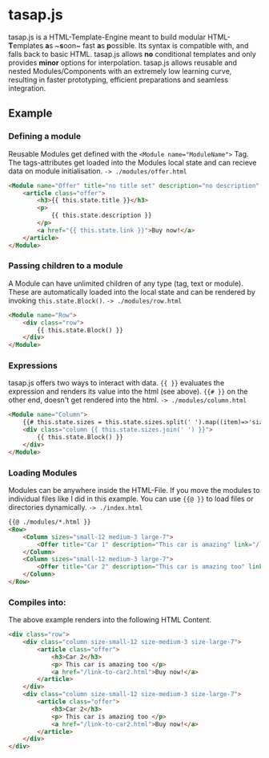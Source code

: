 # tasap.js
tasap.js is a HTML-Template-Engine meant to build modular HTML-**T**emplates **a**s ~**s**oon~ fast **a**s **p**ossible. Its syntax is compatible with, and falls back to basic HTML. tasap.js allows **no** conditional templates and only provides **minor** options for interpolation. tasap.js allows reusable and nested Modules/Components with an extremely low learning curve, resulting in faster prototyping, efficient preparations and seamless integration.


## Example

### Defining a module
Reusable Modules get defined with the `<Module name="ModuleName">` Tag. The tags-attributes get loaded into the Modules local state and can recieve data on module initialisation.  `-> ./modules/offer.html`
``` html
<Module name="Offer" title="no title set" description="no description" link="#no-link">
	<article class="offer">
		<h3>{{ this.state.title }}</h3>
		<p>
			{{ this.state.description }}
		</p>
		<a href="{{ this.state.link }}">Buy now!</a>
	</article>
</Module>
```

### Passing children to a module
A Module can have unlimited children of any type (tag, text or module). These are automatically loaded into the local state and can be rendered by invoking `this.state.Block()`. `-> ./modules/row.html`
``` html
<Module name="Row">
	<div class="row">
		{{ this.state.Block() }}
	</div>
</Module>
```

### Expressions
tasap.js offers two ways to interact with data. `{{ }}` evaluates the expression and renders its value into the html (see above). `{{# }}` on the other end, doesn't get rendered into the html. `-> ./modules/column.html`
``` html
<Module name="Column">
	{{# this.state.sizes = this.state.sizes.split(' ').map((item)=>'size-' + item) }}
	<div class="column {{ this.state.sizes.join(' ') }}">
		{{ this.state.Block() }}
	</div>
</Module>
```

### Loading Modules
Modules can be anywhere inside the HTML-File. If you move the modules to individual files like I did in this example. You can use `{{@ }}` to load files or directories dynamically. `-> ./index.html`
``` html
{{@ ./modules/*.html }}
<Row>
	<Column sizes="small-12 medium-3 large-7">
		<Offer title="Car 1" description="This car is amazing" link="/link-to-car1.html"></Offer>
	</Column>
	<Column sizes="small-12 medium-3 large-7">
		<Offer title="Car 2" description="This car is amazing too" link="/link-to-car2.html"></Offer>
	</Column>
</Row>
```

### Compiles into:
The above example renders into the following HTML Content.
``` html
<div class="row">
    <div class="column size-small-12 size-medium-3 size-large-7">
        <article class="offer">
            <h3>Car 2</h3>
            <p> This car is amazing too </p>
            <a href="/link-to-car2.html">Buy now!</a>
        </article>
    </div>
    <div class="column size-small-12 size-medium-3 size-large-7">
        <article class="offer">
            <h3>Car 2</h3>
            <p> This car is amazing too </p>
            <a href="/link-to-car2.html">Buy now!</a>
        </article>
    </div>
</div>
````
